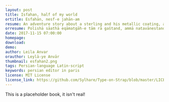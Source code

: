 ```yaml
---
layout: post
title: Isfahan, half of my world
ortitle: Esfahān, nesf‑e jahān‑am
resume: An adventure story about a sterling and his metallic coating, and how the metal rusting was perceived in the 50s.
orresume: Polis‌hā sāat‌hā eqāmatgāh-e tām rā gaštand, ammā natavānestand ciz-i biyāband. Tām eddeā kard ke nemi‌dāneste xāne‌-ye sāheli‌-yaš barā-ye fa’āliyat‌hā-ye qeyreqānuni estefāde mi‌šode-ast. Tābestān-e gozašte, bel’axare man šerkati rā ke bist sāl-e piš be ān molhaq šode bud-am, tark kardam.
date: 2017-11-15 07:00:00
homepage: 
download: 
demo: 
author: Leila Anvar
orauthor: Leylā‑ye Anvār
thumbnail: esfahan2.png
tags: Persian·language Latin·script
keywords: persian editor in paris
license: MIT License
license_link: https://github.com/Sylhare/Type-on-Strap/blob/master/LICENSE
---
```


This is a placeholder book, it isn't real!
